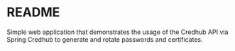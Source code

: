 # README #

Simple web application that demonstrates the usage of the Credhub API via Spring Credhub to generate and rotate passwords and certificates.